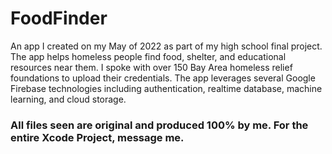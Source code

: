 # FoodFinder

An app I created on my May of 2022 as part of my high school final project. The app helps homeless people find food, shelter, and educational resources near them. I spoke with over 150 Bay Area homeless relief foundations to upload their credentials. The app leverages several Google Firebase technologies including authentication, realtime database, machine learning, and cloud storage.

### All files seen are original and produced 100% by me. For the entire Xcode Project, message me.
